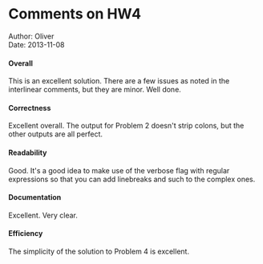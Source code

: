 # Comments on HW4

Author: Oliver  
Date: 2013-11-08

#### Overall

This is an excellent solution. There are a few issues as noted in the interlinear comments, but they are minor. Well done.

#### Correctness

Excellent overall. The output for Problem 2 doesn't strip colons, but the other outputs are all perfect.

#### Readability

Good. It's a good idea to make use of the verbose flag with regular expressions so that you can add linebreaks and such to the complex ones.

#### Documentation

Excellent. Very clear.

#### Efficiency

The simplicity of the solution to Problem 4 is excellent.